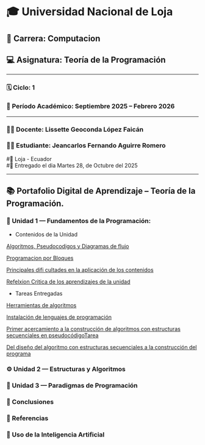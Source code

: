 
# 🎓 Universidad Nacional de Loja

## 🧮 Carrera: Computacion
## 💻 Asignatura: Teoría de la Programación  

---

### 🗓️ Ciclo: 1
### 📅 Período Académico: Septiembre 2025 – Febrero 2026  

---

### 👨‍🏫 Docente: Lissette Geoconda López Faicán
### 👨‍🎓 Estudiante: Jeancarlos Fernando Aguirre Romero 



#📍 Loja - Ecuador  
#📆 Entregado el dia Martes 28, de Octubre del 2025

---

## 📚 Portafolio Digital de Aprendizaje – Teoría de la Programación. 

### 🧩 Unidad 1 — Fundamentos de la Programación:

- Contenidos de la Unidad
  
[Algoritmos, Pseudocodigos y Diagramas de flujo ](unidadUno.md)

[Programacion por Bloques ](unidadUno.md)

[Principales difi cultades en la aplicación de los contenidos ](unidadUno.md)

[Refelxion Critica de los aprendizajes de la unidad ](unidadUno.md)

- Tareas Entregadas
  
[Herramientas de algoritmos ](unidadUno.md)

[Instalación de lenguajes de programación ](unidadUno.md)

[Primer acercamiento a la construcción de algoritmos con estructuras secuenciales en pseudocódigoTarea ](unidadUno.md)

[Del diseño del algoritmo con estructuras secuenciales a la construcción del programa ](unidadUno.md)


### ⚙️ Unidad 2 — Estructuras y Algoritmos 

### 🧠 Unidad 3 — Paradigmas de Programación  

### 🏁 Conclusiones  

### 📖 Referencias  

### 🤖 Uso de la Inteligencia Artificial  
